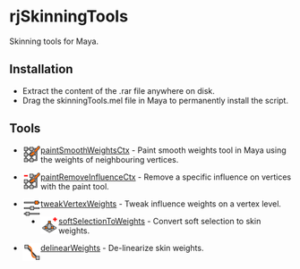 # rjSkinningTools
Skinning tools for Maya.

## Installation
* Extract the content of the .rar file anywhere on disk.
* Drag the skinningTools.mel file in Maya to permanently install the script.

## Tools
* <img align="left" src="icons/ST_paintSmoothWeightsCtx.png?raw=true">[paintSmoothWeightsCtx](scripts/skinningTools/paintSmoothWeightsCtx/README.md) - Paint smooth weights tool in Maya using the weights of neighbouring vertices.

* <img align="left" src="icons/ST_paintRemoveInfluenceCtx.png?raw=true">[paintRemoveInfluenceCtx](scripts/skinningTools/paintRemoveInfluenceCtx/README.md) - Remove a specific influence on vertices with the paint tool.

* <img align="left" src="icons/ST_tweakVertexWeights.png?raw=true">[tweakVertexWeights](scripts/skinningTools/tweakVertexWeights/README.md) - Tweak influence weights on a vertex level.

* <img align="left" src="icons/ST_softSelectionToWeights.png?raw=true">[softSelectionToWeights](scripts/skinningTools/softSelectionToWeights/README.md) - Convert soft selection to skin weights.

* <img align="left" src="icons/ST_delinearWeights.png?raw=true">[delinearWeights](scripts/skinningTools/delinearWeights/README.md) - De-linearize skin weights.
